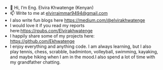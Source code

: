 - 👋 Hi, I’m Eng. Elvira Khwatenge (Kenyan)
- 📫 Write to me at elvirraimmar9494@gmail.com
- I also write fun blogs here https://medium.com/@elvirakhwatenge
- I would love it if you read my reports here:https://rpubs.com/Elvirakhwatenge
- I happily share some of my projects here: https://github.com/Ekhwatenge
- I enjoy everything and anything code. I am always learning, but I also play tennis, chess, scrabble, badminton, volleyball, swimming, kayaking, and maybe hiking when I am in the mood.I also spend a lot of time with my grandfather chatting.

<!---
Ekhwatenge/Ekhwatenge is a ✨ special ✨ repository because its `README.md` (this file) appears on your GitHub profile.
You can click the Preview link to take a look at your changes.
--->
